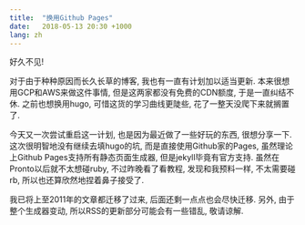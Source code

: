 ```yaml
---
title:  "换用Github Pages"
date:   2018-05-13 20:30 +1000
lang: zh
---
```


好久不见!

对于由于种种原因而长久长草的博客, 我也有一直有计划加以适当更新. 本来很想用GCP和AWS来做这件事情, 但是这两家都没有免费的CDN额度, 于是一直纠结不休. 之前也想换用hugo, 可惜这货的学习曲线更陡些, 花了一整天没爬下来就搁置了.

今天又一次尝试重启这一计划, 也是因为最近做了一些好玩的东西, 很想分享一下. 这次很明智地没有继续去填hugo的坑, 而是直接使用Github家的Pages, 虽然理论上Github Pages支持所有静态页面生成器, 但是jekyll毕竟有官方支持. 虽然在Pronto以后就不太想碰ruby, 不过昨晚看了看教程, 发现和我预料一样, 不太需要碰rb, 所以也还算欣然地捏着鼻子接受了.

我已将上至2011年的文章都迁移了过来, 后面还剩一点点也会尽快迁移. 另外, 由于整个生成器变动, 所以RSS的更新部分可能会有一些错乱, 敬请谅解.

